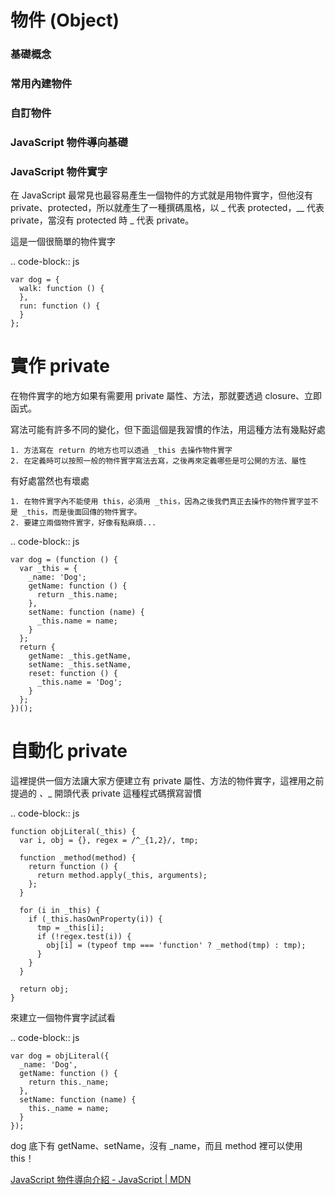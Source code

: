# 物件 (Object)

### 基礎概念

### 常用內建物件

### 自訂物件

### JavaScript 物件導向基礎

### JavaScript 物件實字

在 JavaScript 最常見也最容易產生一個物件的方式就是用物件實字，但他沒有 private、protected，所以就產生了一種撰碼風格，以 _ 代表 protected，__ 代表 private，當沒有 protected 時 _ 代表 private。

這是一個很簡單的物件實字

.. code-block:: js

    var dog = {
      walk: function () {
      },
      run: function () {
      }
    };

實作 private
============

在物件實字的地方如果有需要用 private 屬性、方法，那就要透過 closure、立即函式。

寫法可能有許多不同的變化，但下面這個是我習慣的作法，用這種方法有幾點好處

    1. 方法寫在 return 的地方也可以透過 _this 去操作物件實字
    2. 在定義時可以按照一般的物件實字寫法去寫，之後再來定義哪些是可公開的方法、屬性

有好處當然也有壞處

    1. 在物件實字內不能使用 this，必須用 _this，因為之後我們真正去操作的物件實字並不是 _this，而是後面回傳的物件實字。
    2. 要建立兩個物件實字，好像有點麻煩...

.. code-block:: js

    var dog = (function () {
      var _this = {
        _name: 'Dog';
        getName: function () {
          return _this.name;
        },
        setName: function (name) {
          _this.name = name;
        }
      };
      return {
        getName: _this.getName,
        setName: _this.setName,
        reset: function () {
          _this.name = 'Dog';
        }
      };
    })();

自動化 private
==============

這裡提供一個方法讓大家方便建立有 private 屬性、方法的物件實字，這裡用之前提過的 _、__ 開頭代表 private 這種程式碼撰寫習慣

.. code-block:: js

    function objLiteral(_this) {
      var i, obj = {}, regex = /^_{1,2}/, tmp;

      function _method(method) {
        return function () {
          return method.apply(_this, arguments);
        };
      }

      for (i in _this) {
        if (_this.hasOwnProperty(i)) {
          tmp = _this[i];
          if (!regex.test(i)) {
            obj[i] = (typeof tmp === 'function' ? _method(tmp) : tmp);
          }
        }
      }

      return obj;
    }

來建立一個物件實字試試看

.. code-block:: js

    var dog = objLiteral({
      _name: 'Dog',
      getName: function () {
        return this._name;
      },
      setName: function (name) {
        this._name = name;
      }
    });

dog 底下有 getName、setName，沒有 _name，而且 method 裡可以使用 this！


[JavaScript 物件導向介紹 - JavaScript | MDN](https://developer.mozilla.org/zh-TW/docs/Web/JavaScript/Introduction_to_Object-Oriented_JavaScript)